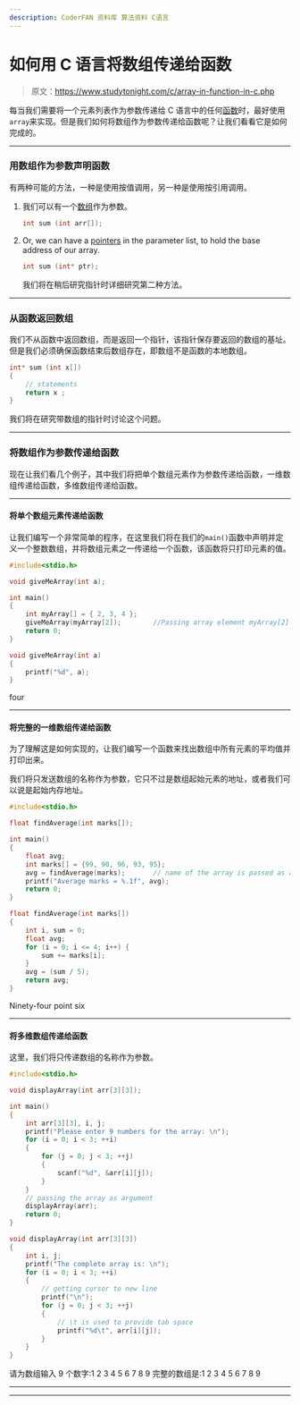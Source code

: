 ```yaml
---
description: CoderFAN 资料库 算法资料 C语言
---
```


# 如何用 C 语言将数组传递给函数

> 原文：<https://www.studytonight.com/c/array-in-function-in-c.php>

每当我们需要将一个元素列表作为参数传递给 C 语言中的任何[函数](user-defined-functions-in-c.php)时，最好使用`array`来实现。但是我们如何将数组作为参数传递给函数呢？让我们看看它是如何完成的。

* * *

### 用数组作为参数声明函数

有两种可能的方法，一种是使用按值调用，另一种是使用按引用调用。

1.  我们可以有一个[数组](arrays-in-c.php)作为参数。

    ```cpp
    int sum (int arr[]);
    ```

2.  Or, we can have a [pointers](pointers-in-c.php) in the parameter list, to hold the base address of our array.

    ```cpp
    int sum (int* ptr);
    ```

    我们将在稍后研究指针时详细研究第二种方法。

* * *

### 从函数返回数组

我们不从函数中返回数组，而是返回一个指针，该指针保存要返回的数组的基址。但是我们必须确保函数结束后数组存在，即数组不是函数的本地数组。

```cpp
int* sum (int x[])
{
    // statements
    return x ;
}
```

我们将在研究带数组的指针时讨论这个问题。

* * *

### 将数组作为参数传递给函数

现在让我们看几个例子，其中我们将把单个数组元素作为参数传递给函数，一维数组传递给函数，多维数组传递给函数。

* * *

#### 将单个数组元素传递给函数

让我们编写一个非常简单的程序，在这里我们将在我们的`main()`函数中声明并定义一个整数数组，并将数组元素之一传递给一个函数，该函数将只打印元素的值。

```cpp
#include<stdio.h>

void giveMeArray(int a);

int main()
{
    int myArray[] = { 2, 3, 4 };
    giveMeArray(myArray[2]);        //Passing array element myArray[2] only.
    return 0;
}

void giveMeArray(int a)
{
    printf("%d", a);
}
```

four

* * *

#### 将完整的一维数组传递给函数

为了理解这是如何实现的，让我们编写一个函数来找出数组中所有元素的平均值并打印出来。

我们将只发送数组的名称作为参数，它只不过是数组起始元素的地址，或者我们可以说是起始内存地址。

```cpp
#include<stdio.h>

float findAverage(int marks[]);

int main()
{
    float avg;
    int marks[] = {99, 90, 96, 93, 95};
    avg = findAverage(marks);       // name of the array is passed as argument.
    printf("Average marks = %.1f", avg);
    return 0;
}

float findAverage(int marks[])
{
    int i, sum = 0;
    float avg;
    for (i = 0; i <= 4; i++) {
        sum += marks[i];
    }
    avg = (sum / 5);
    return avg;
}
```

Ninety-four point six

* * *

#### 将多维数组传递给函数

这里，我们将只传递数组的名称作为参数。

```cpp
#include<stdio.h>

void displayArray(int arr[3][3]);

int main()
{
    int arr[3][3], i, j;
    printf("Please enter 9 numbers for the array: \n");
    for (i = 0; i < 3; ++i)
    {
        for (j = 0; j < 3; ++j)
        {    
            scanf("%d", &arr[i][j]);
        }
    }
    // passing the array as argument
    displayArray(arr);
    return 0;
}

void displayArray(int arr[3][3])
{
    int i, j;
    printf("The complete array is: \n");
    for (i = 0; i < 3; ++i)
    {
        // getting cursor to new line
        printf("\n");
        for (j = 0; j < 3; ++j)
        {       
            // \t is used to provide tab space
            printf("%d\t", arr[i][j]);
        }
    }
}
```

请为数组输入 9 个数字:1 2 3 4 5 6 7 8 9 完整的数组是:1 2 3 4 5 6 7 8 9

* * *

* * *